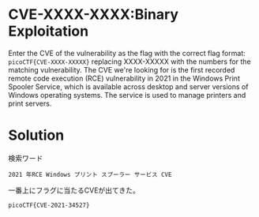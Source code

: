 # CVE-XXXX-XXXX:Binary Exploitation

Enter the CVE of the vulnerability as the flag with the correct flag format:\
`picoCTF{CVE-XXXX-XXXXX}` replacing XXXX-XXXXX with the numbers for the matching vulnerability. The CVE we're looking for is the first recorded remote code execution (RCE) vulnerability in 2021 in the Windows Print Spooler Service, which is available across desktop and server versions of Windows operating systems. The service is used to manage printers and print servers.

# Solution

検索ワード
```
2021 年RCE Windows プリント スプーラー サービス CVE
```
一番上にフラグに当たるCVEが出てきた。

`picoCTF{CVE-2021-34527}`

